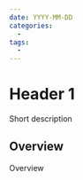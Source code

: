 ```yaml
---
date: YYYY-MM-DD
categories:
  -
tags:
  - 
---
```


# Header 1

Short description

<!-- more -->

## Overview

Overview
